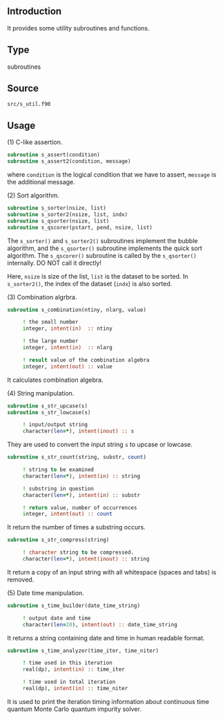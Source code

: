 ## Introduction

It provides some utility subroutines and functions.

## Type

subroutines

## Source

`src/s_util.f90`

## Usage

(1) C-like assertion.

```fortran
subroutine s_assert(condition)
subroutine s_assert2(condition, message)
```

where `condition` is the logical condition that we have to assert, `message` is the additional message.

(2) Sort algorithm.

```fortran
subroutine s_sorter(nsize, list)
subroutine s_sorter2(nsize, list, indx)
subroutine s_qsorter(nsize, list)
subroutine s_qscorer(pstart, pend, nsize, list)
```

The `s_sorter()` and `s_sorter2()` subroutines implement the bubble algorithm, and the `s_qsorter()` subroutine implements the quick sort algorithm. The `s_qscorer()` subroutine is called by the `s_qsorter()` internally. DO NOT call it directly!

Here, `nsize` is size of the list, `list` is the dataset to be sorted. In `s_sorter2()`, the index of the dataset (`indx`) is also sorted.
 
(3) Combination algrbra.

```fortran
subroutine s_combination(ntiny, nlarg, value)
```

```fortran
     ! the small number
     integer, intent(in)  :: ntiny

     ! the large number
     integer, intent(in)  :: nlarg

     ! result value of the combination algebra
     integer, intent(out) :: value
```

It calculates combination algebra.

(4) String manipulation.

```fortran
subroutine s_str_upcase(s)
subroutine s_str_lowcase(s)
```

```fortran
     ! input/output string
     character(len=*), intent(inout) :: s
```

They are used to convert the input string `s` to upcase or lowcase.

```fortran
subroutine s_str_count(string, substr, count)
```

```fortran
     ! string to be examined
     character(len=*), intent(in) :: string

     ! substring in question
     character(len=*), intent(in) :: substr

     ! return value, number of occurrences
     integer, intent(out) :: count
```

It return the number of times a substring occurs.

```fortran
subroutine s_str_compress(string)
```

```fortran
     ! character string to be compressed.
     character(len=*), intent(inout) :: string
```

It return a copy of an input string with all whitespace (spaces and tabs) is removed.

(5) Date time manipulation.

```fortran
subroutine s_time_builder(date_time_string)
```

```fortran
     ! output date and time
     character(len=20), intent(out) :: date_time_string
```

It returns a string containing date and time in human readable format.

```fortran
subroutine s_time_analyzer(time_iter, time_niter)
```

```fortran
     ! time used in this iteration
     real(dp), intent(in) :: time_iter

     ! time used in total iteration
     real(dp), intent(in) :: time_niter
```

It is used to print the iteration timing information about continuous time quantum Monte Carlo quantum impurity solver.

